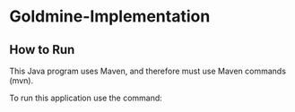 # Goldmine-Implementation

## How to Run
This Java program uses Maven, and therefore must use Maven commands (mvn).

To run this application use the command:
```mvn exec:java
```
